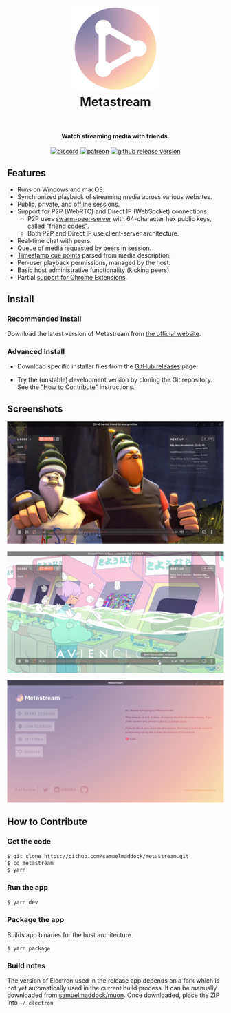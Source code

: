 <h1 align="center">
  <br>
  <a href="https://getmetastream.com">
    <img src="./resources/icon.png" alt="Metastream" width="200">
  </a>
  <br>
  Metastream
  <br>
  <br>
</h1>

<h4 align="center">Watch streaming media with friends.</h4>

<p align="center">
  <a href="https://discord.gg/nfwPRb9"><img src="https://img.shields.io/badge/discord-chat-brightgreen.svg" alt="discord"></a>
  <a href="https://www.patreon.com/metastream"><img src="https://img.shields.io/badge/patreon-donate-brightgreen.svg" alt="patreon"></a>
	<a href="https://github.com/samuelmaddock/metastream/releases"><img src="https://img.shields.io/github/release/samuelmaddock/metastream.svg" alt="github release version"></a>
</p>

## Features

- Runs on Windows and macOS.
- Synchronized playback of streaming media across various websites.
- Public, private, and offline sessions.
- Support for P2P (WebRTC) and Direct IP (WebSocket) connections.
	- P2P uses [swarm-peer-server](https://github.com/samuelmaddock/swarm-peer-server) with 64-character hex public keys, called "friend codes".
	- Both P2P and Direct IP use client-server architecture.
- Real-time chat with peers.
- Queue of media requested by peers in session.
- [Timestamp cue points](./resources/screenshots/screenshot2.png) parsed from media description.
- Per-user playback permissions, managed by the host.
- Basic host administrative functionality (kicking peers).
- Partial [support for Chrome Extensions](./docs/extensions.md).

## Install

### Recommended Install

Download the latest version of Metastream from
[the official website](https://getmetastream.com).

### Advanced Install

- Download specific installer files from the [GitHub releases](https://github.com/samuelmaddock/metastream/releases) page.

- Try the (unstable) development version by cloning the Git repository. See the
  ["How to Contribute"](#how-to-contribute) instructions.

## Screenshots

![Screenshot1](./resources/screenshots/screenshot1.png)

![Screenshot2](./resources/screenshots/screenshot2.png)

![Screenshot3](./resources/screenshots/screenshot3.png)

## How to Contribute

### Get the code

```
$ git clone https://github.com/samuelmaddock/metastream.git
$ cd metastream
$ yarn
```

### Run the app

```
$ yarn dev
```

### Package the app

Builds app binaries for the host architecture.

```
$ yarn package
```

### Build notes

The version of Electron used in the release app depends on a fork which is not yet automatically used in the current build process. It can be manually downloaded from [samuelmaddock/muon](https://github.com/samuelmaddock/muon/releases). Once downloaded, place the ZIP into `~/.electron`

